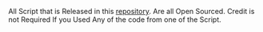 All Script that is Released in this [repository](https://github.com/MaiKokain/scripts). Are all Open Sourced. Credit is not Required If you Used Any of the code from one of the Script.
